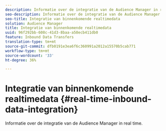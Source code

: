 ```yaml
---
description: Informatie over de integratie van de Audience Manager in real time.
seo-description: Informatie over de integratie van de Audience Manager in real time.
seo-title: Integratie van binnenkomende realtimedata
solution: Audience Manager
title: Integratie van binnenkomende realtimedata
uuid: 96f292bb-608c-41d3-8baa-a58ecb411db0
feature: Inbound Data Transfers
translation-type: tm+mt
source-git-commit: dfb0191e3ea6f6c360991a2012a15570b5cab771
workflow-type: tm+mt
source-wordcount: '33'
ht-degree: 36%

---
```



# Integratie van binnenkomende realtimedata {#real-time-inbound-data-integration}

Informatie over de integratie van de Audience Manager in real time.

<!-- c_rt_data_int.xml -->